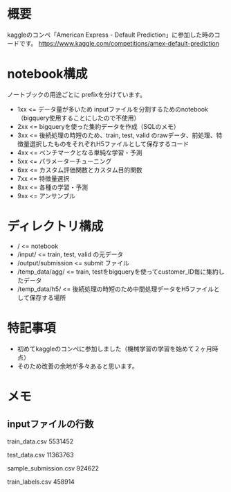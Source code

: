 # 概要

kaggleのコンペ「American Express - Default Prediction」に参加した時のコードです。
https://www.kaggle.com/competitions/amex-default-prediction

# notebook構成
ノートブックの用途ごとに prefixを分けています。

- 1xx <= データ量が多いため inputファイルを分割するためのnotebook（bigquery使用することにしたので不使用）
- 2xx <= bigqueryを使った集約データを作成（SQLのメモ）
- 3xx <= 後続処理の時短のため、train, test, valid のrawデータ、前処理、特徴量選択したものをそれぞれH5ファイルとして保存するコード
- 4xx <= ベンチマークとなる単純な学習・予測
- 5xx <= パラメーターチューニング
- 6xx <= カスタム評価関数とカスタム目的関数
- 7xx <= 特徴量選択
- 8xx <= 各種の学習・予測
- 9xx <= アンサンブル


# ディレクトリ構成
- / <= notebook
- /input/ <= train, test, valid の元データ
- /output/submission <= submit ファイル
- /temp_data/agg/ <= train, testをbigqueryを使ってcustomer_ID毎に集約したデータ
- /temp_data/h5/ <= 後続処理の時短のため中間処理データをH5ファイルとして保存する場所


# 特記事項
- 初めてkaggleのコンペに参加しました（機械学習の学習を始めて２ヶ月時点）
- そのため改善の余地が多々あると思います。

# メモ

## inputファイルの行数
train_data.csv
5531452

test_data.csv
11363763

sample_submission.csv
924622

train_labels.csv
458914


